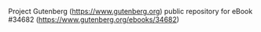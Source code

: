 Project Gutenberg (https://www.gutenberg.org) public repository for eBook #34682 (https://www.gutenberg.org/ebooks/34682)
